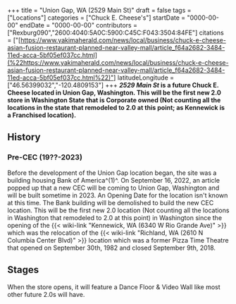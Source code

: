 +++
title = "Union Gap, WA (2529 Main St)"
draft = false
tags = ["Locations"]
categories = ["Chuck E. Cheese's"]
startDate = "0000-00-00"
endDate = "0000-00-00"
contributors = ["Rexburg090","2600:4040:5A0C:5900:C45C:F043:3504:84FE"]
citations = ["[https://www.yakimaherald.com/news/local/business/chuck-e-cheese-asian-fusion-restaurant-planned-near-valley-mall/article_f64a2682-3484-11ed-acca-5bf05ef037cc.html](%22https://www.yakimaherald.com/news/local/business/chuck-e-cheese-asian-fusion-restaurant-planned-near-valley-mall/article_f64a2682-3484-11ed-acca-5bf05ef037cc.html%22)"]
latitudeLongitude = ["46.56399032","-120.4809153"]
+++
***2529 Main St* is a future Chuck E. Cheese located in Union Gap, Washington. This will be the first new 2.0 store in Washington State that is Corporate owned (Not counting all the locations in the state that remodeled to 2.0 at this point; as Kennewick is a Franchised location).**

## History

### Pre-CEC (19??-2023)

Before the development of the Union Gap location began, the site was a building housing Bank of America^(1)^. On September 16, 2022, an article popped up that a new CEC will be coming to Union Gap, Washington and will be built sometime in 2023. An Opening Date for the location isn't known at this time. The Bank building will be demolished to build the new CEC location. This will be the first new 2.0 location (Not counting all the locations in Washington that remodeled to 2.0 at this point) in Washington since the opening of the {{< wiki-link "Kennewick, WA (6340 W Rio Grande Ave)" >}} which was the relocation of the {{< wiki-link "Richland, WA (2610 N Columbia Center Blvd)" >}} location which was a former Pizza Time Theatre that opened on September 30th, 1982 and closed September 9th, 2018.

## Stages

When the store opens, it will feature a Dance Floor & Video Wall like most other future 2.0s will have.
